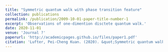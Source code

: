 ```yaml
---
title: "Symmetric quantum walk with phase transition feature"
collection: publications
permalink: /publication/2009-10-01-paper-title-number-1
excerpt: 'Observations of one-dimention disctete quantum walk.'
date: 2020-11-01
venue: 'Journal ?'
paperurl: 'http://academicpages.github.io/files/paper1.pdf'
citation: 'Lufter, Pei-Cheng Kuan. (2020). &quot;Symmetric quantum walk with phase transition feature&quot; <i>Journal ??</i>. 1(1).'
---
```


<!-- This paper is about the number 1. The number 2 is left for future work. -->

<!-- [Download paper here](http://academicpages.github.io/files/paper1.pdf) -->
<!-- Recommended citation: Your Name, You. (2009). "Paper Title Number 1." <i>Journal 1</i>. 1(1). -->


